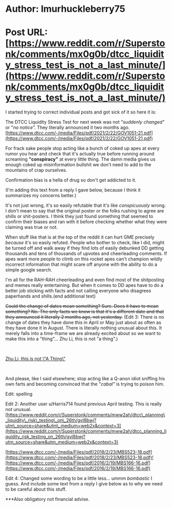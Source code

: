 # Author: Imurhuckleberry75
# Post URL: [https://www.reddit.com/r/Superstonk/comments/mx0g0b/dtcc_liquidity_stress_test_is_not_a_last_minute/](https://www.reddit.com/r/Superstonk/comments/mx0g0b/dtcc_liquidity_stress_test_is_not_a_last_minute/)


I started trying to correct individual posts and got sick of it so here it is:

The DTCC Liquidity Stress Test for next week was not *"suddenly changed"* or "*no notice".* They literally announced it two months ago. [https://www.dtcc.com/-/media/Files/pdf/2021/2/22/GOV1051-21.pdf](https://www.dtcc.com/-/media/Files/pdf/2021/2/22/GOV1051-21.pdf)

For frack sake people stop acting like a bunch of coked up apes at every rumor you hear and check that it's actually true before running around screaming **"conspiracy"** at every little thing. The damn media gives us enough coked up misinformation bullshit we don't need to add to the mountains of crap ourselves.

Confirmation bias is a hella of drug so don't get addicted to it.

(I'm adding this text from a reply I gave below, because I think it summarizes my concerns better.)

It's not just wrong, it's so easily refutable that it's like *conspicuously* wrong. I don't mean to say that the original poster or the folks rushing to agree are shills or shit-posters. I think they just found something that seemed to confirm their biases and ran with it before checking whether what they were claiming was true or not.

When stuff like that is at the top of the reddit it can hurt GME precisely *because* it's so easily refuted. People who bother to check, like I did, might be turned off and walk away if they find lots of easily debunked DD getting thousands and tens of thousands of upvotes and cheerleading comments. If apes want more people to climb on this rocket apes can't champion wildly incorrect information that might scare off anyone with the ability to do a simple google search.

I'm all for the RAH-RAH cheerleading and even find most of the shitposting and memes really entertaining. But when it comes to DD apes have to do a better job sticking with facts and not calling everyone who disagrees paperhands and shills.(end additional text)

~~Could the change of dates mean something? Sure. Does it have to mean something? No. The only facts we know is that it's a different date and that they announced it literally 2 months ago, not yesterday.~~ (Edit 3: There is no change of dates they have done this in April or May just about as often as they have done it in August. There is literally nothing unusual about this. It merely falls into a time-frame we are already excited about so we want to make this into a "thing"... Zhu Li, this is not "a thing".)

&#x200B;

[Zhu Li, this is not \\"A Thing\\"](https://preview.redd.it/viwd9dliszu61.png?width=444&format=png&auto=webp&s=67ed20ea6555d5e20021b748007841c9e550c5e4)

&#x200B;

And please, like I said elsewhere; stop acting like a Q-anon idiot sniffing his own farts and becoming convinced that the "*cabal"* is trying to poison him.

Edit: spelling

Edit 2: Another user u/Harris714 found previous April testing. This is really not unusual. [https://www.reddit.com/r/Superstonk/comments/mww2ah/dtcc\_planning\_liquidity\_risk\_testing\_on\_26th/gvl8bwj?utm\_source=share&utm\_medium=web2x&context=3](https://www.reddit.com/r/Superstonk/comments/mww2ah/dtcc_planning_liquidity_risk_testing_on_26th/gvl8bwj?utm_source=share&utm_medium=web2x&context=3)

[https://www.dtcc.com/-/media/Files/pdf/2018/2/23/MBS523-18.pdf](https://www.dtcc.com/-/media/Files/pdf/2018/2/23/MBS523-18.pdf)![https://www.dtcc.com/-/media/Files/pdf/2016/2/19/MBS166-16.pdf](https://www.dtcc.com/-/media/Files/pdf/2016/2/19/MBS166-16.pdf)

Edit 4: Changed some wording to be a little less... ummm *bombastic* I guess. And include some text from a reply I give below as to why we need to be careful about this stuff.

\*\*\*Also obligatory not financial advise.
